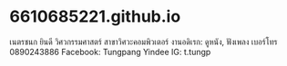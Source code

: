 # 6610685221.github.io
เนตรชนก ยินดี
วิศวกรรมศาสตร์ สาขาวิศวะคอมพิวเตอร์
งานอดิเรก: ดูหนัง, ฟังเพลง
เบอร์โทร 0890243886 Facebook: Tungpang Yindee IG: t.tungp
